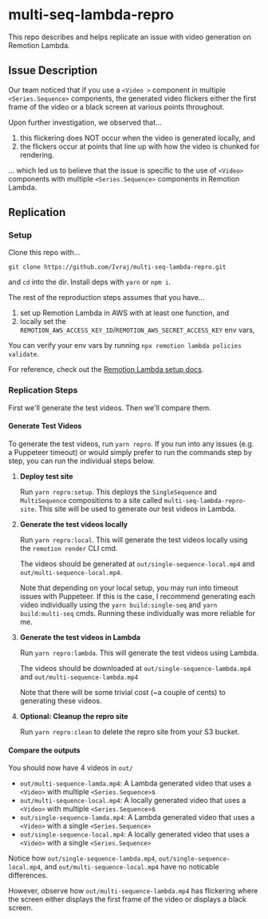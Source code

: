# multi-seq-lambda-repro

This repo describes and helps replicate an issue with video generation on Remotion Lambda. 

## Issue Description

Our team noticed that if you use a `<Video >` component in multiple
`<Series.Sequence>` components, the generated video flickers either the first
frame of the video or a black screen at various points throughout. 

Upon further investigation, we observed that...
1. this flickering does NOT occur when the video is generated locally, and
2. the flickers occur at points that line up with how the video is chunked for
   rendering.

... which led us to believe that the issue is specific to the use of `<Video>`
components with multiple `<Series.Sequence>` components in Remotion Lambda.

## Replication

### Setup

Clone this repo with...

`git clone https://github.com/Ivraj/multi-seq-lambda-repro.git`

and `cd` into the dir. Install deps with `yarn` or `npm i`.

The rest of the reproduction steps assumes that you have...
   1. set up Remotion Lambda in AWS with at least one function, and
   2. locally set the
     `REMOTION_AWS_ACCESS_KEY_ID`/`REMOTION_AWS_SECRET_ACCESS_KEY` env vars,
   
You can verify your env vars by running `npx remotion lambda policies validate`.
   
For reference, check out the [Remotion Lambda setup docs](https://www.remotion.dev/docs/lambda/setup).

### Replication Steps

First we'll generate the test videos. Then we'll compare them. 

#### Generate Test Videos

To generate the test videos, run `yarn repro`. If you run into any issues (e.g.
a Puppeteer timeout) or would simply prefer to run the commands step by step,
you can run the individual steps below.

1. **Deploy test site**

   Run `yarn repro:setup`. This deploys the `SingleSequence` and `MultiSequence`
   compositions to a site called `multi-seq-lambda-repro-site`. This site will
   be used to generate our test videos in Lambda.

3. **Generate the test videos locally**
   
   Run `yarn repro:local`. This will generate the test videos locally using the
   `remotion render` CLI cmd. 
   
   The videos should be generated at `out/single-sequence-local.mp4` and
   `out/multi-sequence-local.mp4`.

   Note that depending on your local setup, you may run into timeout issues with
   Puppeteer. If this is the case, I recommend generating each video
   individually using the `yarn build:single-seq` and `yarn build:multi-seq`
   cmds. Running these individually was more reliable for me. 

4. **Generate the test videos in Lambda**

   Run `yarn repro:lambda`. This will generate the test videos using Lambda. 
   
   The videos should be downloaded at `out/single-sequence-lambda.mp4` and
   `out/multi-sequence-lambda.mp4`
  
   Note that there will be some trivial cost (~a couple of cents) to generating
   these videos.

5. **Optional: Cleanup the repro site**

   Run `yarn repro:clean` to delete the repro site from your S3 bucket.

#### Compare the outputs

You should now have 4 videos in `out/`

- `out/multi-sequence-lamda.mp4`: A Lambda generated video that uses a `<Video>` with multiple `<Series.Sequence>`s
- `out/multi-sequence-local.mp4`: A locally generated video that uses a `<Video>` with multiple `<Series.Sequence>`s
- `out/single-sequence-lamda.mp4`: A Lambda generated video that uses a `<Video>` with a single `<Series.Sequence>`
- `out/single-sequence-local.mp4`: A locally generated video that uses a `<Video>` with a single `<Series.Sequence>`

Notice how `out/single-sequence-lambda.mp4`, `out/single-sequence-local.mp4`,
and `out/multi-sequence-local.mp4` have no noticable differences. 
   
However, observe how `out/multi-sequence-lambda.mp4` has flickering where the
screen either displays the first frame of the video or displays a black screen.

   
